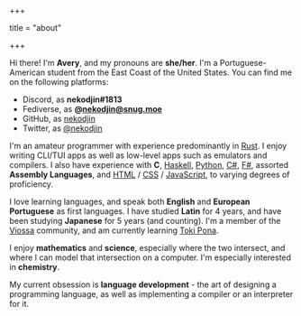 +++

title = "about"

+++

Hi there! I'm **Avery**, and my pronouns are **she/her**. I'm a
Portuguese-American student from the East Coast of the United States. You can
find me on the following platforms:
-   Discord, as **nekodjin#1813**
-   Fediverse, as **@nekodjin@snug.moe**
-   GitHub, as [nekodjin][gh]
-   Twitter, as [@nekodjin][tw]

I'm an amateur programmer with experience predominantly in [Rust][rs]. I enjoy
writing CLI/TUI apps as well as low-level apps such as emulators and compilers.
I also have experience with **C**, [Haskell][hs], [Python][py], [C#][cs],
[F#][fs], assorted **Assembly Languages**, and [HTML][html] / [CSS][css] /
[JavaScript][js], to varying degrees of proficiency.

I love learning languages, and speak both **English** and **European
Portuguese** as first languages. I have studied **Latin** for 4 years, and have
been studying **Japanese** for 5 years (and counting). I'm a member of the
[Viossa][vp] community, and am currently learning [Toki Pona][tp].

I enjoy **mathematics** and **science**, especially where the two intersect, and
where I can model that intersection on a computer. I'm especially interested
in **chemistry**.

My current obsession is **language development** - the art of designing a
programming language, as well as implementing a compiler or an interpreter for
it.


[gh]: https://github.com/nekodjin
[tw]: https://twitter.com/nekodjin
[rs]: https://rust-lang.org
[cs]: https://docs.microsoft.com/en-us/dotnet/csharp
[hs]: https://haskell.org
[py]: https://python.org
[fs]: https://fsharp.org
[js]: https://developer.mozilla.org/en-US/docs/Web/JavaScript/Reference
[css]: https://developer.mozilla.org/en-US/docs/Web/CSS/Reference
[html]: https://developer.mozilla.org/en-US/docs/Web/HTML/Reference
[tp]: https://tokipona.org
[vp]: https://vikoli.org

